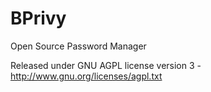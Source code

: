 # BPrivy
Open Source Password Manager

Released under GNU AGPL license version 3 - http://www.gnu.org/licenses/agpl.txt
